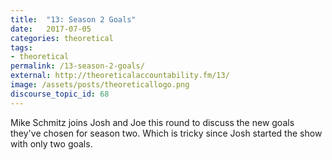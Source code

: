 ```yaml
---
title:  "13: Season 2 Goals"
date:   2017-07-05
categories: theoretical
tags:
- theoretical
permalink: /13-season-2-goals/
external: http://theoreticalaccountability.fm/13/
image: /assets/posts/theoreticallogo.png
discourse_topic_id: 68
---
```

Mike Schmitz joins Josh and Joe this round to discuss the new goals they've chosen for season two. Which is tricky since Josh started the show with only two goals.
<!--more-->